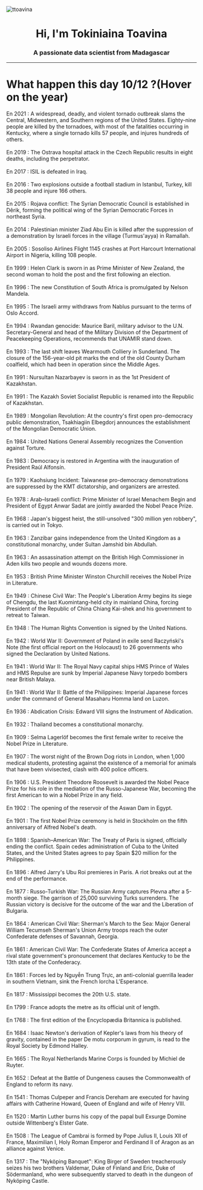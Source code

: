 
<p align="left"> <img src="https://komarev.com/ghpvc/?username=ttoavina&label=Profile%20views&color=0e75b6&style=flat" alt="ttoavina" /> </p>
<h1 align="center">Hi, I'm Tokiniaina Toavina</h1>
<h3 align="center">A passionate data scientist from Madagascar</h3>
    
<hr/>
<h1> What happen this day 10/12 ?(Hover on the year)</h1>

En 2021 : A widespread, deadly, and violent tornado outbreak slams the Central, Midwestern, and Southern regions of the United States. Eighty-nine people are killed by the tornadoes, with most of the fatalities occurring in Kentucky, where a single tornado kills 57 people, and injures hundreds of others.
<br/><br/>
En 2019 : The Ostrava hospital attack in the Czech Republic results in eight deaths, including the perpetrator.
<br/><br/>
En 2017 : ISIL is defeated in Iraq.
<br/><br/>
En 2016 : Two explosions outside a football stadium in Istanbul, Turkey, kill 38 people and injure 166 others.
<br/><br/>
En 2015 : Rojava conflict: The Syrian Democratic Council is established in Dêrik, forming the political wing of the Syrian Democratic Forces in northeast Syria.
<br/><br/>
En 2014 : Palestinian minister Ziad Abu Ein is killed after the suppression of a demonstration by Israeli forces in the village (Turmus'ayya) in Ramallah.
<br/><br/>
En 2005 : Sosoliso Airlines Flight 1145 crashes at Port Harcourt International Airport in Nigeria, killing 108 people.
<br/><br/>
En 1999 : Helen Clark is sworn in as Prime Minister of New Zealand, the second woman to hold the post and the first following an election.
<br/><br/>
En 1996 : The new Constitution of South Africa is promulgated by Nelson Mandela.
<br/><br/>
En 1995 : The Israeli army withdraws from Nablus pursuant to the terms of Oslo Accord.
<br/><br/>
En 1994 : Rwandan genocide: Maurice Baril, military advisor to the U.N. Secretary-General and head of the Military Division of the Department of Peacekeeping Operations, recommends that UNAMIR stand down.
<br/><br/>
En 1993 : The last shift leaves Wearmouth Colliery in Sunderland. The closure of the 156-year-old pit marks the end of the old County Durham coalfield, which had been in operation since the Middle Ages.
<br/><br/>
En 1991 : Nursultan Nazarbayev is sworn in as the 1st President of Kazakhstan.
<br/><br/>
En 1991 : The Kazakh Soviet Socialist Republic is renamed into the Republic of Kazakhstan.
<br/><br/>
En 1989 : Mongolian Revolution: At the country's first open pro-democracy public demonstration, Tsakhiagiin Elbegdorj announces the establishment of the Mongolian Democratic Union.
<br/><br/>
En 1984 : United Nations General Assembly recognizes the Convention against Torture.
<br/><br/>
En 1983 : Democracy is restored in Argentina with the inauguration of President Raúl Alfonsín.
<br/><br/>
En 1979 : Kaohsiung Incident: Taiwanese pro-democracy demonstrations are suppressed by the KMT dictatorship, and organizers are arrested.
<br/><br/>
En 1978 : Arab–Israeli conflict: Prime Minister of Israel Menachem Begin and President of Egypt Anwar Sadat are jointly awarded the Nobel Peace Prize.
<br/><br/>
En 1968 : Japan's biggest heist, the still-unsolved "300 million yen robbery", is carried out in Tokyo.
<br/><br/>
En 1963 : Zanzibar gains independence from the United Kingdom as a constitutional monarchy, under Sultan Jamshid bin Abdullah.
<br/><br/>
En 1963 : An assassination attempt on the British High Commissioner in Aden kills two people and wounds dozens more.
<br/><br/>
En 1953 : British Prime Minister Winston Churchill receives the Nobel Prize in Literature.
<br/><br/>
En 1949 : Chinese Civil War: The People's Liberation Army begins its siege of Chengdu, the last Kuomintang-held city in mainland China, forcing President of the Republic of China Chiang Kai-shek and his government to retreat to Taiwan.
<br/><br/>
En 1948 : The Human Rights Convention is signed by the United Nations.
<br/><br/>
En 1942 : World War II: Government of Poland in exile send Raczyński's Note (the first official report on the Holocaust) to 26 governments who signed the Declaration by United Nations.
<br/><br/>
En 1941 : World War II: The Royal Navy capital ships HMS Prince of Wales and HMS Repulse are sunk by Imperial Japanese Navy torpedo bombers near British Malaya.
<br/><br/>
En 1941 : World War II: Battle of the Philippines: Imperial Japanese forces under the command of General Masaharu Homma land on Luzon.
<br/><br/>
En 1936 : Abdication Crisis: Edward VIII signs the Instrument of Abdication.
<br/><br/>
En 1932 : Thailand becomes a constitutional monarchy.
<br/><br/>
En 1909 : Selma Lagerlöf becomes the first female writer to receive the Nobel Prize in Literature.
<br/><br/>
En 1907 : The worst night of the Brown Dog riots in London, when 1,000 medical students, protesting against the existence of a memorial for animals that have been vivisected, clash with 400 police officers.
<br/><br/>
En 1906 : U.S. President Theodore Roosevelt is awarded the Nobel Peace Prize for his role in the mediation of the Russo-Japanese War, becoming the first American to win a Nobel Prize in any field.
<br/><br/>
En 1902 : The opening of the reservoir of the Aswan Dam in Egypt.
<br/><br/>
En 1901 : The first Nobel Prize ceremony is held in Stockholm on the fifth anniversary of Alfred Nobel's death.
<br/><br/>
En 1898 : Spanish–American War: The Treaty of Paris is signed, officially ending the conflict. Spain cedes administration of Cuba to the United States, and the United States agrees to pay Spain $20 million for the Philippines.
<br/><br/>
En 1896 : Alfred Jarry's Ubu Roi premieres in Paris. A riot breaks out at the end of the performance.
<br/><br/>
En 1877 : Russo-Turkish War: The Russian Army captures Plevna after a 5-month siege. The garrison of 25,000 surviving Turks surrenders. The Russian victory is decisive for the outcome of the war and the Liberation of Bulgaria.
<br/><br/>
En 1864 : American Civil War: Sherman's March to the Sea: Major General William Tecumseh Sherman's Union Army troops reach the outer Confederate defenses of Savannah, Georgia.
<br/><br/>
En 1861 : American Civil War: The Confederate States of America accept a rival state government's pronouncement that declares Kentucky to be the 13th state of the Confederacy.
<br/><br/>
En 1861 : Forces led by Nguyễn Trung Trực, an anti-colonial guerrilla leader in southern Vietnam, sink the French lorcha L'Esperance.
<br/><br/>
En 1817 : Mississippi becomes the 20th U.S. state.
<br/><br/>
En 1799 : France adopts the metre as its official unit of length.
<br/><br/>
En 1768 : The first edition of the Encyclopædia Britannica is published.
<br/><br/>
En 1684 : Isaac Newton's derivation of Kepler's laws from his theory of gravity, contained in the paper De motu corporum in gyrum, is read to the Royal Society by Edmond Halley.
<br/><br/>
En 1665 : The Royal Netherlands Marine Corps is founded by Michiel de Ruyter.
<br/><br/>
En 1652 : Defeat at the Battle of Dungeness causes the Commonwealth of England to reform its navy.
<br/><br/>
En 1541 : Thomas Culpeper and Francis Dereham are executed for having affairs with Catherine Howard, Queen of England and wife of Henry VIII.
<br/><br/>
En 1520 : Martin Luther burns his copy of the papal bull Exsurge Domine outside Wittenberg's Elster Gate.
<br/><br/>
En 1508 : The League of Cambrai is formed by Pope Julius II, Louis XII of France, Maximilian I, Holy Roman Emperor and Ferdinand II of Aragon as an alliance against Venice.
<br/><br/>
En 1317 : The "Nyköping Banquet": King Birger of Sweden treacherously seizes his two brothers Valdemar, Duke of Finland and Eric, Duke of Södermanland, who were subsequently starved to death in the dungeon of Nyköping Castle.
<br/><br/>

